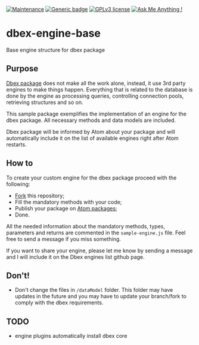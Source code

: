[![Maintenance](https://img.shields.io/badge/Maintained%3F-yes-green.svg)](https://bitbucket.org/lbesson/ansi-colors)
[![Generic badge](https://img.shields.io/badge/Status-Stable-green.svg)](https://shields.io/)
[![GPLv3 license](https://img.shields.io/badge/License-GPLv3-blue.svg)](http://perso.crans.org/besson/LICENSE.html)
[![Ask Me Anything !](https://img.shields.io/badge/Ask%20me-anything-1abc9c.svg)](https://GitHub.com/Naereen/ama)

# dbex-engine-base
Base engine structure for dbex package

## Purpose
[Dbex package](https://github.com/marcelkohl/dbex) does not make all the work alone, instead, it use 3rd party engines to make things happen. Everything that is related to the database is done by the engine as processing queries, controlling connection pools, retrieving structures and so on.

This sample package exemplifies the implementation of an engine for the dbex package. All necessary methods and data models are included.

Dbex package will be informed by Atom about your package and will automatically include it on the list of available engines right after Atom restarts.

## How to
To create your custom engine for the dbex package proceed with the following:
- [Fork](https://docs.github.com/en/get-started/quickstart/fork-a-repo) this repository;
- Fill the mandatory methods with your code;
- Publish your package on [Atom packages](https://flight-manual.atom.io/hacking-atom/sections/publishing/);
- Done.

All the needed information about the mandatory methods, types, parameters and returns are commented in the `sample-engine.js` file. Feel free to send a message if you miss something.

If you want to share your engine, please let me know by sending a message and I will include it on the Dbex engines list github page.

## Don't!
- Don't change the files in `/dataModel` folder. This folder may have updates in the future and you may have to update your branch/fork to comply with the dbex requirements.

## TODO
- engine plugins automatically install dbex core
